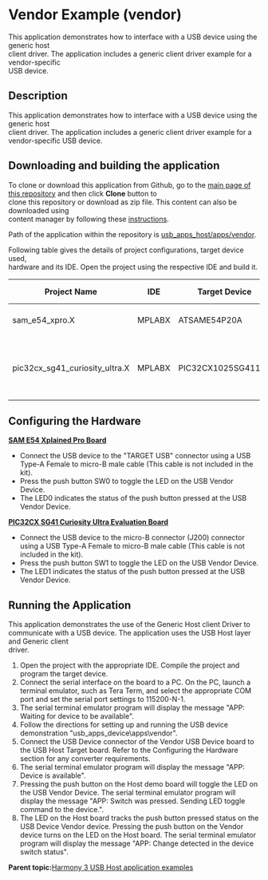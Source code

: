 # Vendor Example \(vendor\)

This application demonstrates how to interface with a USB device using the generic host<br /> client driver. The application includes a generic client driver example for a vendor-specific<br /> USB device.

## **Description**

This application demonstrates how to interface with a USB device using the generic host<br /> client driver. The application includes a generic client driver example for a<br /> vendor-specific USB device.

## **Downloading and building the application**

To clone or download this application from Github, go to the [main page of this repository](https://github.com/Microchip-MPLAB-Harmony/usb_apps_host) and then click **Clone** button to<br /> clone this repository or download as zip file. This content can also be downloaded using<br /> content manager by following these [instructions](https://github.com/Microchip-MPLAB-Harmony/contentmanager/wiki).

Path of the application within the repository is [usb\_apps\_host/apps/vendor](https://github.com/Microchip-MPLAB-Harmony/usb_apps_host/tree/master/apps/vendor).

Following table gives the details of project configurations, target device used,<br /> hardware and its IDE. Open the project using the respective IDE and build it.

|Project Name|IDE|Target Device|Hardware / Configuration|
|------------|---|-------------|------------------------|
|sam\_e54\_xpro.X|MPLABX|ATSAME54P20A|SAME54 Xplained Pro Board|
|pic32cx\_sg41\_curiosity\_ultra.X|MPLABX|PIC32CX1025SG41128|PIC32CX SG41 Curiosity Ultra Evaluation Board|

## **Configuring the Hardware**

**[SAM E54 Xplained Pro Board](https://www.microchip.com/developmenttools/productdetails/atsame54-xpro)**

-   Connect the USB device to the "TARGET USB" connector using a USB Type-A Female to micro-B male cable \(This cable is not included in the kit\).
-   Press the push button SW0 to toggle the LED on the USB Vendor Device.
-   The LED0 indicates the status of the push button pressed at the USB Vendor Device.

[**PIC32CX SG41 Curiosity Ultra Evaluation Board**](https://www.microchip.com/en-us/development-tool/EV06X38A)

-   Connect the USB device to the micro-B connector \(J200\) connector using a USB Type-A Female to micro-B male cable \(This cable is not included in the kit\).
-   Press the push button SW1 to toggle the LED on the USB Vendor Device.
-   The LED1 indicates the status of the push button pressed at the USB Vendor Device.

## **Running the Application**

This application demonstrates the use of the Generic Host client Driver to<br /> communicate with a USB device. The application uses the USB Host layer and Generic client<br /> driver.

1.  Open the project with the appropriate IDE. Compile the project and program the target device.
2.  Connect the serial interface on the board to a PC. On the PC, launch a terminal emulator, such as Tera Term, and select the appropriate COM port and set the serial port settings to 115200-N-1.
3.  The serial terminal emulator program will display the message "APP: Waiting for device to be available".
4.  Follow the directions for setting up and running the USB device demonstration "usb\_apps\_device\\apps\\vendor".
5.  Connect the USB Device connector of the Vendor USB Device board to the USB Host Target board. Refer to the Configuring the Hardware section for any converter requirements.
6.  The serial terminal emulator program will display the message "APP: Device is available".
7.  Pressing the push button on the Host demo board will toggle the LED on the USB Vendor Device. The serial terminal emulator program will display the message "APP: Switch was pressed. Sending LED toggle command to the device.".
8.  The LED on the Host board tracks the push button pressed status on the USB Device Vendor device. Pressing the push button on the Vendor device turns on the LED on the Host board. The serial terminal emulator program will display the message "APP: Change detected in the device switch status".

**Parent topic:**[Harmony 3 USB Host application examples](GUID-4BEB4580-5653-4314-ABDE-36EF2BAAF53B.md)

